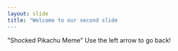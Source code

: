 ```yaml
---
layout: slide
title: "Welcome to our second slide
---
```

"Shocked Pikachu Meme"
Use the left arrow to go back!
